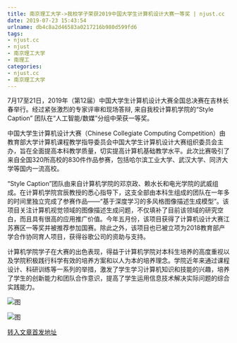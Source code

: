 ```yaml
---
title: 南京理工大学->我校学子荣获2019中国大学生计算机设计大赛一等奖 | njust.cc
date: 2019-07-23 15:43:54
urlname: db4c8a2d46583a0217216b980d599fd6
tags: 
- njust.cc
- njust
- 南京理工大学
- 南理工
categories:
- njust.cc
- 南京理工大学
---
```



7月17至21日，2019年（第12届）中国大学生计算机设计大赛全国总决赛在吉林长春举行。经过紧张激烈的专家评审和现场答辩, 来自我校计算机学院的“Style Caption” 团队在“人工智能/数媒”分组中荣获一等奖。

中国大学生计算机设计大赛（Chinese Collegiate Computing Competition）由教育部大学计算机课程教学指导委员会中国大学生计算机设计大赛组织委员会主办，旨在全面提高本科教学质量，切实提高计算机基础教学水平。此次比赛吸引了来自全国320所高校的830件作品参赛，包括哈尔滨工业大学、武汉大学、同济大学等国内一流高校。

“Style Caption”团队由来自计算机学院的邓京政、赖水长和电光学院的武威组成。在计算机学院宫辰教授的悉心指导下，这支全部由本科生组成的团队在一年多的时间里独立完成了参赛作品——“基于深度学习的多风格图像描述生成模型”。该项目关注计算机视觉领域的图像描述生成问题，不仅填补了目前该领域的研究空白，而且具有很高的应用推广价值。今年五月份，该项目获得了计算机设计大赛江苏赛区一等奖并被推荐参加国赛。除此之外，该项目也已被立项为2018教育部产学合作协同育人项目，获得谷歌公司的资助与支持。

计算机学院学子在大赛的出色表现，得益于计算机学院对本科生培养的高度重视以及学院积极践行科学有效的培养方案和以人为本的培养理念。学院近年来通过课程设计、科研训练等一系列的举措，激发了学生学习计算机知识和技能的兴趣，培养了学生的创新能力和团队合作意识，提高了学生运用信息技术解决实际问题的综合实践能力。



![图](http://zs.njust.edu.cn/_upload/article/images/ad/0d/cb62a8bd4aa2adc59bfd4ff4f5ee/d66358d5-e6a7-4241-bfbb-e5e3f6da8905.jpg)

![图](http://zs.njust.edu.cn/_upload/article/images/ad/0d/cb62a8bd4aa2adc59bfd4ff4f5ee/acceb308-1773-49ff-8c6f-8a237b187aa8.jpg)

[转入文章首发地址](http://zs.njust.edu.cn/20/c2/c4621a204994/page.htm)
